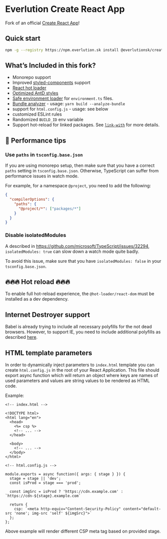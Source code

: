 # Everlution Create React App

Fork of an official [Create React App](https://github.com/facebook/create-react-app)!

## Quick start

```sh
npm -g --registry https://npm.everlution.sk install @everlutionsk/create-react-app && everlutionsk-create-react-app my-app --typescript
```

## What’s Included in this fork?

- Monorepo support
- Improved [styled-components](https://github.com/styled-components/babel-plugin-styled-components) support
- [React hot loader](https://github.com/gaearon/react-hot-loader)
- [Optimized AntD styles](https://ant.design/docs/react/use-with-create-react-app#Use-babel-plugin-import)
- [Safe environment loader](https://github.com/deftomat/safe-environment-loader) for `environment.ts` files.
- [Bundle analyzer](https://www.npmjs.com/package/webpack-bundle-analyzer) - usage: `yarn build --analyze-bundle`
- support for `html.config.js` - usage: see below
- customized ESLint rules
- Randomized `BUILD_ID` env variable
- Support hot-reload for linked packages. See [`link-with`](https://github.com/deftomat/link-with) for more details.

## 🚀 Performance tips

### Use `paths` in `tsconfig.base.json`

If you are using monorepo setup, then make sure that you have a correct `paths` setting in `tsconfig.base.json`.
Otherwise, TypeScript can suffer from performance issues in watch mode.

For example, for a namespace `@project`, you need to add the following:

```json
{
  "compilerOptions": {
    "paths": {
      "@project/*": ["packages/*"]
    }
  }
}
```

### Disable isolatedModules

A described in https://github.com/microsoft/TypeScript/issues/32294, `isolatedModules: true` can slow down a watch mode quite badly.

To avoid this issue, make sure that you have `isolatedModules: false` in your `tsconfig.base.json`.

## 🔥🔥🔥 Hot reload 🔥🔥🔥

To enable full hot-reload experience, the `@hot-loader/react-dom` must be installed as a dev dependency.

## Internet Destroyer support

Babel is already trying to include all necessary polyfills for the not dead browsers.
However, to support IE, you need to include additional polyfills as described [here](https://github.com/facebook/create-react-app/tree/master/packages/react-app-polyfill).

## HTML template parameters

In order to dynamically inject parameters to `index.html` template you can create `html.config.js` in the root of your React Application. This file should export async function which will return an object where keys are names of used parameters and values are string values to be rendered as HTML code.

Example:

```
<!-- index.html -->

<!DOCTYPE html>
<html lang="en">
  <head>
    <%= csp %>
    <!-- ... -->
  </head>

  <body>
    <!-- ... -->
  </body>
</html>
```

```
<!-- html.config.js -->

module.exports = async function({ args: { stage } }) {
  stage = stage || 'dev';
  const isProd = stage === 'prod';

  const imgSrc = isProd ? 'https://cdn.example.com' : `https://cdn-${stage}.example.com`

  return {
    csp: `<meta http-equiv="Content-Security-Policy" content="default-src 'none'; img-src 'self' ${imgSrc}">`
  };
};

```

Above example will render different CSP meta tag based on provided stage.
